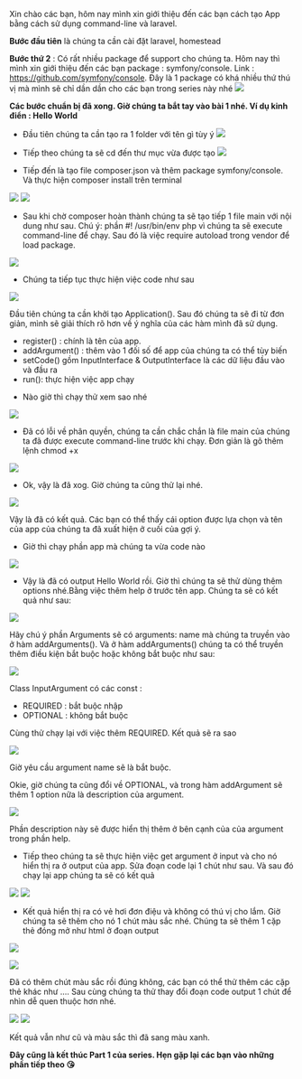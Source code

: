 Xin chào các bạn, hôm nay mình xin giới thiệu đến các bạn cách tạo App bằng cách sử dụng command-line và laravel.

**Bước đầu tiên** là chúng ta cần cài đặt laravel, homestead


**Bước thứ 2** : Có rất nhiều package để support cho chúng ta. Hôm nay thì mình xin giới thiệu đến các bạn package : symfony/console. Link : https://github.com/symfony/console. Đây là 1 package có khá nhiều thứ thú vị mà mình sẽ chỉ dần dần cho các bạn trong series này nhé
![](https://images.viblo.asia/1ad5db53-cfee-4165-b168-64655a023a4b.png)

**Các bước chuẩn bị đã xong. Giờ chúng ta bắt tay vào bài 1 nhé. Ví dụ kinh điển : Hello World**

- Đầu tiên chúng ta cần tạo ra 1 folder với tên gì tùy ý
![](https://images.viblo.asia/aca31433-0075-4487-ae4e-5b7ce17a5d93.png)
- Tiếp theo chúng ta sẽ cd đến thư mục vừa được tạo
![](https://images.viblo.asia/f786259f-2830-4fda-95b6-01f0481aadfb.png)

- Tiếp đến là tạo file composer.json và thêm package symfony/console. Và thực hiện composer install trên terminal

![](https://images.viblo.asia/cfdc8738-3ccf-42b7-8ae3-85d63eaa830b.png)
![](https://images.viblo.asia/c2f81e21-052c-4aad-a1a0-82a4a6286d3f.png)

- Sau khi chờ composer hoàn thành chúng ta sẽ tạo tiếp 1 file main với nội dung như sau. Chú ý: phần #! /usr/bin/env php vì chúng ta sẽ execute command-line để chạy. Sau đó là việc require autoload trong vendor để load package.

![](https://images.viblo.asia/ab81026d-6a34-428d-8d3b-c118d96bd243.png)

- Chúng ta tiếp tục thực hiện việc code như sau 

![](https://images.viblo.asia/abf95a07-698a-49e7-b851-d4ccdea62f57.png)

Đầu tiên chúng ta cần khởi tạo Application(). Sau đó chúng ta sẽ đi từ đơn giản, mình sẽ giải thích rõ hơn về ý nghĩa của các hàm mình đã sử dụng.

+ register() : chính là tên của app.
+ addArgument() : thêm vào 1 đối số để app của chúng ta có thể tùy biến
+ setCode() gồm InputInterface & OutputInterface là các dữ liệu đầu vào và đầu ra
+ run(): thực hiện việc app chạy 

- Nào giờ thì chạy thử xem sao nhé

![](https://images.viblo.asia/f4869209-2208-44bd-be7b-7d53249602ba.png)

- Đã có lỗi về phân quyền, chúng ta cần chắc chắn là file main của chúng ta đã được execute command-line trước khi chạy. Đơn giản là gõ thêm lệnh chmod +x

![](https://images.viblo.asia/1b3d4b0d-fefc-4ea9-bdaf-5d740697e2e8.png)

- Ok, vậy là đã xog. Giờ chúng ta cũng thử lại nhé.

![](https://images.viblo.asia/d2b74759-b832-4e05-9f81-13d8441e546e.png)

Vậy là đã có kết quả. Các bạn có thể thấy cái option được lựa chọn và tên của app của chúng ta đã xuất hiện ở cuối của gợi ý.
- Giờ thì chạy phần app mà chúng ta vừa code nào

![](https://images.viblo.asia/60bf23f1-2f25-462f-9afa-52e68b118a92.png)

- Vậy là đã có output Hello World rồi. Giờ thì chúng ta sẽ thử dùng thêm options nhé.Bằng việc thêm help ở trước tên app. Chúng ta sẽ có kết quả như sau:

![](https://images.viblo.asia/61527c4c-1df6-4695-9362-dee7404ec222.png)

Hãy chú ý phần Arguments sẽ có arguments: name mà chúng ta truyền vào ở hàm addArguments(). Và ở hàm addArguments() chúng ta có thể truyền thêm điều kiện bắt buộc hoặc không bắt buộc như sau:

![](https://images.viblo.asia/98f1ad10-f355-462d-948e-c3438cb53b64.png)

Class InputArgument có các const :
+ REQUIRED : bắt buộc nhập
+ OPTIONAL : không bắt buộc

Cùng thử chạy lại với việc thêm REQUIRED. Kết quả sẽ ra sao

![](https://images.viblo.asia/eac86d9c-e156-4bca-995f-d2a70ace8efe.png)

Giờ yêu cầu argument name sẽ là bắt buộc.

Okie, giờ chúng ta cũng đổi về OPTIONAL, và trong hàm addArgument sẽ thêm 1 option nữa là description của argument.

![](https://images.viblo.asia/18482744-d905-4fde-8675-22e4f927c055.png)

Phần description này sẽ được hiển thị thêm ở bên cạnh của của argument trong phần help.
- Tiếp theo chúng ta sẽ thực hiện việc get argument ở input và cho nó hiển thị ra ở output của app. Sửa đoạn code lại 1 chút như sau. Và sau đó chạy lại app chúng ta sẽ có kết quả

![](https://images.viblo.asia/716917d9-7f84-43bf-8c7f-d799ef5b5c26.png)
![](https://images.viblo.asia/c875e52f-ca74-4902-97ad-0ba8b896de63.png)

- Kết quả hiển thị ra có vẻ hơi đơn điệu và không có thú vị cho lắm. Giờ chúng ta sẽ thêm cho nó 1 chút màu sắc nhé. Chúng ta sẽ thêm 1 cặp thẻ đóng mở như html ở đoạn output

![](https://images.viblo.asia/b208d535-ef87-431a-90fe-14549916d246.png)

![](https://images.viblo.asia/b1a32219-6ed6-4ef6-89c5-4130c4888bd9.png)

Đã có thêm chút màu sắc rồi đúng không, các bạn có thể thử thêm các cặp thẻ khác như <info> .... Sau cùng chúng ta thử thay đổi đoạn code output 1 chút để nhìn dễ quen thuộc hơn nhé.

![](https://images.viblo.asia/b46a536d-1fe4-41e5-8d1d-000f6751dd29.png)
![](https://images.viblo.asia/81247e24-e76d-402c-b275-61f0fd31cd5b.png)

Kết quả vẫn như cũ và màu sắc thì đã sang màu xanh.


**Đây cũng là kết thúc Part 1 của series. Hẹn gặp lại các bạn vào những phần tiếp theo :kissing_heart:**
